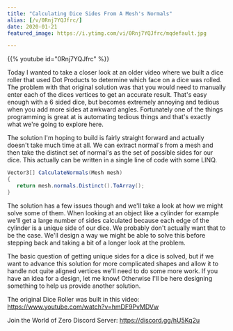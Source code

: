 ```yaml
---
title: "Calculating Dice Sides From A Mesh's Normals"
alias: [/v/0Rnj7YQJfrc/]
date: 2020-01-21
featured_image: https://i.ytimg.com/vi/0Rnj7YQJfrc/mqdefault.jpg

---
```


{{% youtube id="0Rnj7YQJfrc" %}}

Today I wanted to take a closer look at an older video where we built a dice roller that used Dot Products to determine which face on a dice was rolled. The problem with that original solution was that you would need to manually enter each of the dices vertices to get an accurate result. That's easy enough with a 6 sided dice, but becomes extremely annoying and tedious when you add more sides at awkward angles. Fortunately one of the things programming is great at is automating tedious things and that's exactly what we're going to explore here.

The solution I'm hoping to build is fairly straight forward and actually doesn't take much time at all. We can extract normal's from a mesh and then take the distinct set of normal's as the set of possible sides for our dice. This actually can be written in a single line of code with some LINQ.

```csharp
Vector3[] CalculateNormals(Mesh mesh)
{
   return mesh.normals.Distinct().ToArray();
}
```

The solution has a few issues though and we'll take a look at how we might solve some of them. When looking at an object like a cylinder for example we'll get a large number of sides calculated because each edge of the cylinder is a unique side of our dice. We probably don't actually want that to be the case. We'll design a way we might be able to solve this before stepping back and taking a bit of a longer look at the problem.

The basic question of getting unique sides for a dice is solved, but if we want to advance this solution for more complicated shapes and allow it to handle not quite aligned vertices we'll need to do some more work. If you have an idea for a design, let me know! Otherwise I'll be here designing something to help us provide another solution.

The original Dice Roller was built in this video: https://www.youtube.com/watch?v=hmDF9PvMDVw

Join the World of Zero Discord Server: https://discord.gg/hU5Kq2u